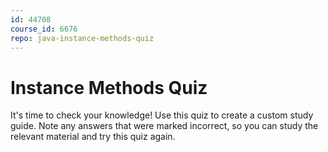 ```yaml
---
id: 44708
course_id: 6676
repo: java-instance-methods-quiz
---
```


# Instance Methods Quiz

It's time to check your knowledge! Use this quiz to create a custom study guide.
Note any answers that were marked incorrect, so you can study the relevant
material and try this quiz again.

